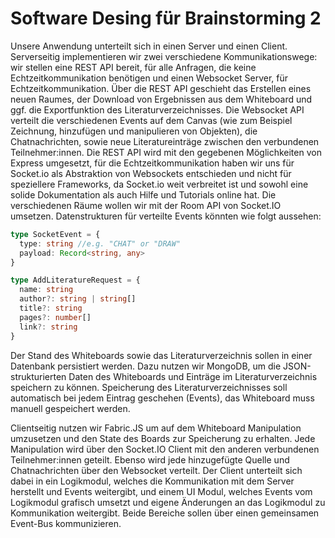 # Software Desing für Brainstorming 2

Unsere Anwendung unterteilt sich in einen Server und einen Client. Serverseitig implementieren wir zwei verschiedene Kommunikationswege: wir stellen eine REST API bereit, für alle Anfragen, die keine Echtzeitkommunikation benötigen und einen Websocket Server, für Echtzeitkommunikation. Über die REST API geschieht das Erstellen eines neuen Raumes, der Download von Ergebnissen aus dem Whiteboard und ggf. die Exportfunktion des Literaturverzeichnisses. Die Websocket API verteilt die verschiedenen Events auf dem Canvas (wie zum Beispiel Zeichnung, hinzufügen und manipulieren von Objekten), die Chatnachrichten, sowie neue Literatureinträge zwischen den verbundenen Teilnehmer:innen. Die REST API wird mit den gegebenen Möglichkeiten von Express umgesetzt, für die Echtzeitkommunikation haben wir uns für Socket.io als Abstraktion von Websockets entschieden und nicht für speziellere Frameworks, da Socket.io weit verbreitet ist und sowohl eine solide Dokumentation als auch Hilfe und Tutorials online hat. Die verschiedenen Räume wollen wir mit der Room API von Socket.IO umsetzen. Datenstrukturen für verteilte Events könnten wie folgt aussehen: 

```typescript
type SocketEvent = {
  type: string //e.g. "CHAT" or "DRAW"
  payload: Record<string, any>
}

type AddLiteratureRequest = {
  name: string
  author?: string | string[]
  title?: string
  pages?: number[]
  link?: string
}
```

Der Stand des Whiteboards sowie das Literaturverzeichnis sollen in einer Datenbank persistiert werden. Dazu nutzen wir MongoDB, um die JSON-strukturierten Daten des Whiteboards und Einträge im Literaturverzeichnis speichern zu können. Speicherung des Literaturverzeichnisses soll automatisch bei jedem Eintrag geschehen (Events), das Whiteboard muss manuell gespeichert werden. 

Clientseitig nutzen wir Fabric.JS um auf dem Whiteboard Manipulation umzusetzen und den State des Boards zur Speicherung zu erhalten. Jede Manipulation wird über den Socket.IO Client mit den anderen verbundenen Teilnehmer:innen geteilt. Ebenso wird jede hinzugefügte Quelle und Chatnachrichten über den Websocket verteilt. Der Client unterteilt sich dabei in ein Logikmodul, welches die Kommunikation mit dem Server herstellt und Events weitergibt, und einem UI Modul, welches Events vom Logikmodul grafisch umsetzt und eigene Änderungen an das Logikmodul zu Kommunikation weitergibt. Beide Bereiche sollen über einen gemeinsamen Event-Bus kommunizieren. 
